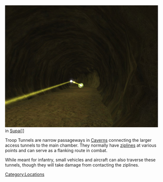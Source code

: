 ![](images/TroopTunnel.jpg "fig:TroopTunnel.jpg") in
[Supai](Supai.md)\]\]

Troop Tunnels are narrow passageways in [Caverns](Caverns.md)
connecting the larger access tunnels to the main chamber. They normally
have [ziplines](Zipline.md) at various points and can serve as a
flanking route in combat.

While meant for infantry, small vehicles and aircraft can also traverse
these tunnels, though they will take damage from contacting the
ziplines.

[Category:Locations](Category:Locations.md)
